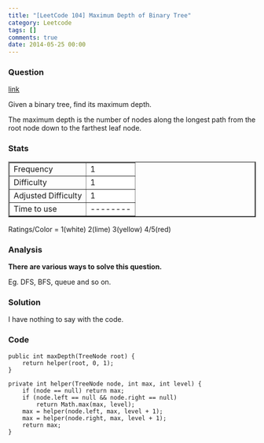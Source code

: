 ```yaml
---
title: "[LeetCode 104] Maximum Depth of Binary Tree"
category: Leetcode
tags: []
comments: true
date: 2014-05-25 00:00
---
```



### Question

[link](https://oj.leetcode.com/problems/maximum-depth-of-binary-tree/)

<div class="question-content">
            <p></p><p>Given a binary tree, find its maximum depth.</p>

<p>The maximum depth is the number of nodes along the longest path from the root node down to the farthest leaf node.</p><p></p>
          </div>

### Stats

<table border="2">
	<tr>
		<td>Frequency</td>
		<td bgcolor="white">1</td>
	</tr>
	<tr>
		<td>Difficulty</td>
		<td bgcolor="white">1</td>
	</tr>
	<tr>
		<td>Adjusted Difficulty</td>
		<td bgcolor="white">1</td>
	</tr>
	<tr>
		<td>Time to use</td>
		<td bgcolor="white">--------</td>
	</tr>
</table>

Ratings/Color = 1(white) 2(lime) 3(yellow) 4/5(red)

### Analysis

**There are various ways to solve this question.**

Eg. DFS, BFS, queue and so on.

### Solution

I have nothing to say with the code.

### Code

    public int maxDepth(TreeNode root) {
        return helper(root, 0, 1);
    }

    private int helper(TreeNode node, int max, int level) {
        if (node == null) return max;
        if (node.left == null && node.right == null)
            return Math.max(max, level);
        max = helper(node.left, max, level + 1);
        max = helper(node.right, max, level + 1);
        return max;
    }

